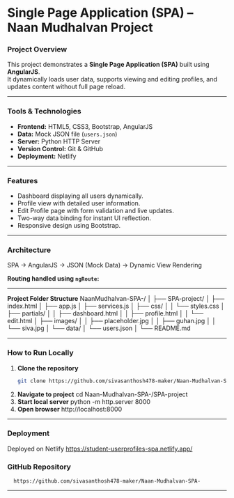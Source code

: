 # Single Page Application (SPA) – Naan Mudhalvan Project

### Project Overview
This project demonstrates a **Single Page Application (SPA)** built using **AngularJS**.  
It dynamically loads user data, supports viewing and editing profiles, and updates content without full page reload.

---

### Tools & Technologies
- **Frontend:** HTML5, CSS3, Bootstrap, AngularJS  
- **Data:** Mock JSON file (`users.json`)  
- **Server:** Python HTTP Server  
- **Version Control:** Git & GitHub  
- **Deployment:** Netlify  

---

### Features
- Dashboard displaying all users dynamically.  
- Profile view with detailed user information.  
- Edit Profile page with form validation and live updates.  
- Two-way data binding for instant UI reflection.  
- Responsive design using Bootstrap.  

---

### Architecture
SPA → AngularJS → JSON (Mock Data) → Dynamic View Rendering  

**Routing handled using `ngRoute`:**

--------------------------------------

**Project Folder Structure**
NaanMudhalvan-SPA-/
│
├── SPA-project/
│ ├── index.html
│ ├── app.js
│ ├── services.js
│ ├── css/
│ │ └── styles.css
│ ├── partials/
│ │ ├── dashboard.html
│ │ ├── profile.html
│ │ └── edit.html
│ ├── images/
│ │ ├── placeholder.jpg
│ │ ├── guhan.jpg
│ │ └── siva.jpg
│ └── data/
│ └── users.json
│
└── README.md

---------------------------------------
### How to Run Locally
1. **Clone the repository**
   ```bash
   git clone https://github.com/sivasanthosh478-maker/Naan-Mudhalvan-SPA-.git
2. **Navigate to project**
   cd Naan-Mudhalvan-SPA-/SPA-project
3. **Start local server**
   python -m http.server 8000
4. **Open browser**
   http://localhost:8000
--------------------------------------

### Deployment
Deployed on Netlify
      https://student-userprofiles-spa.netlify.app/

### GitHub Repository
      https://github.com/sivasanthosh478-maker/Naan-Mudhalvan-SPA-
-------------------------------------------------------------------------------------------------------------------------------------------------------------------------------------------
